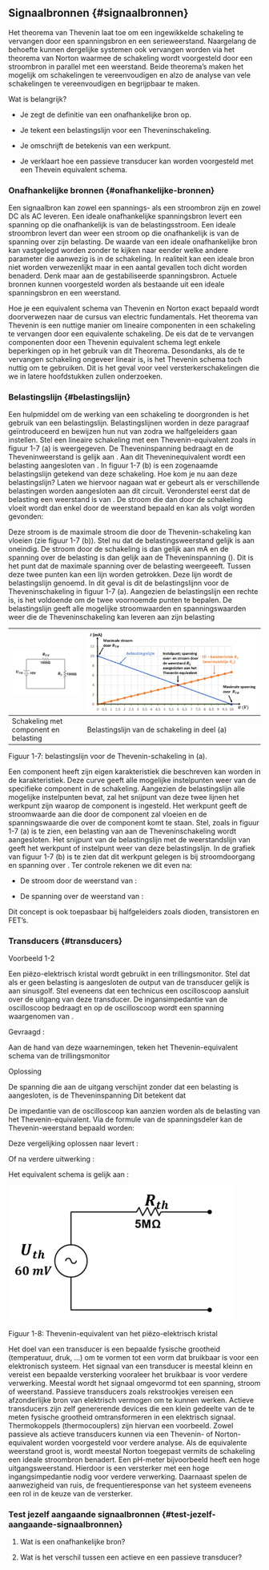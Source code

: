 ## Signaalbronnen {#signaalbronnen}

Het theorema van Thevenin laat toe om een ingewikkelde schakeling te vervangen door een spanningsbron en een serieweerstand. Naargelang de behoefte kunnen dergelijke systemen ook vervangen worden via het theorema van Norton waarmee de schakeling wordt voorgesteld door een stroombron in parallel met een weerstand. Beide theorema’s maken het mogelijk om schakelingen te vereenvoudigen en alzo de analyse van vele schakelingen te vereenvoudigen en begrijpbaar te maken.

Wat is belangrijk?

*   Je zegt de definitie van een onafhankelijke bron op.

*   Je tekent een belastingslijn voor een Theveninschakeling.

*   Je omschrijft de betekenis van een werkpunt.

*   Je verklaart hoe een passieve transducer kan worden voorgesteld met een Thevein equivalent schema.

### Onafhankelijke bronnen {#onafhankelijke-bronnen}

Een signaalbron kan zowel een spannings- als een stroombron zijn en zowel DC als AC leveren. Een ideale onafhankelijke spanningsbron levert een spanning op die onafhankelijk is van de belastingsstroom. Een ideale stroombron levert dan weer een stroom op die onafhankelijk is van de spanning over zijn belasting. De waarde van een ideale onafhankelijke bron kan vastgelegd worden zonder te kijken naar eender welke andere parameter die aanwezig is in de schakeling. In realiteit kan een ideale bron niet worden verwezenlijkt maar in een aantal gevallen toch dicht worden benaderd. Denk maar aan de gestabiliseerde spanningsbron. Actuele bronnen kunnen voorgesteld worden als bestaande uit een ideale spanningsbron en een weerstand.

Hoe je een equivalent schema van Thevenin en Norton exact bepaald wordt doorverwezen naar de cursus van electric fundamentals. Het theorema van Thevenin is een nuttige manier om lineaire componenten in een schakeling te vervangen door een equivalente schakeling. De eis dat de te vervangen componenten door een Thevenin equivalent schema legt enkele beperkingen op in het gebruik van dit Theorema. Desondanks, als de te vervangen schakeling ongeveer lineair is, is het Thevenin schema toch nuttig om te gebruiken. Dit is het geval voor veel versterkerschakelingen die we in latere hoofdstukken zullen onderzoeken.

### Belastingslijn {#belastingslijn}

Een hulpmiddel om de werking van een schakeling te doorgronden is het gebruik van een belastingslijn. Belastingslijnen worden in deze paragraaf geïntroduceerd en bewijzen hun nut van zodra we halfgeleiders gaan instellen. Stel een lineaire schakeling met een Thevenin-equivalent zoals in figuur 1-7 (a) is weergegeven. De Theveninspanning bedraagt en de Theveninweerstand is gelijk aan . Aan dit Theveninequivalent wordt een belasting aangesloten van . In figuur 1-7 (b) is een zogenaamde belastingslijn getekend van deze schakeling. Hoe kom je nu aan deze belastingslijn? Laten we hiervoor nagaan wat er gebeurt als er verschillende belastingen worden aangesloten aan dit circuit. Veronderstel eerst dat de belasting een weerstand is van . De stroom die dan door de schakeling vloeit wordt dan enkel door de weerstand bepaald en kan als volgt worden gevonden:

Deze stroom is de maximale stroom die door de Thevenin-schakeling kan vloeien (zie figuur 1-7 (b)). Stel nu dat de belastingsweerstand gelijk is aan oneindig. De stroom door de schakeling is dan gelijk aan mA en de spanning over de belasting is dan gelijk aan de Theveninspanning (). Dit is het punt dat de maximale spanning over de belasting weergeeeft. Tussen deze twee punten kan een lijn worden getrokken. Deze lijn wordt de belastingslijn genoemd. In dit geval is dit de belastingslijnn voor de Theveninschakeling in figuur 1-7 (a). Aangezien de belastingslijn een rechte is, is het voldoende om de twee voornoemde punten te bepalen. De belastingslijn geeft alle mogelijke stroomwaarden en spanningswaarden weer die de Theveninschakeling kan leveren aan zijn belasting

| ![](/assets\afbeelding_8.png) | ![](/assets\afbeelding_11.png) |
| --- | --- |
| Schakeling met component en belasting | Belastingslijn van de schakeling in deel (a) |

Figuur 1-7: belastingslijn voor de Thevenin-schakeling in (a).

Een component heeft zijn eigen karakteristiek die beschreven kan worden in de karakteristiek. Deze curve geeft alle mogelijke instelpunten weer van de specifieke component in de schakeling. Aangezien de belastingslijn alle mogelijke instelpunten bevat, zal het snijpunt van deze twee lijnen het werkpunt zijn waarop de component is ingesteld. Het werkpunt geeft de stroomwaarde aan die door de component zal vloeien en de spanningswaarde die over de component komt te staan. Stel, zoals in figuur 1-7 (a) is te zien, een belasting van aan de Theveninschakeling wordt aangesloten. Het snijpunt van de belastingslijn met de weerstandslijn van geeft het werkpunt of instelpunt weer van deze belastingslijn. In de grafiek van figuur 1-7 (b) is te zien dat dit werkpunt gelegen is bij stroomdoorgang en spanning over . Ter controle rekenen we dit even na:

*   De stroom door de weerstand van :

*   De spanning over de weerstand van :

Dit concept is ook toepasbaar bij halfgeleiders zoals dioden, transistoren en FET’s.

### Transducers {#transducers}

Voorbeeld 1-2

Een piëzo-elektrisch kristal wordt gebruikt in een trillingsmonitor. Stel dat als er geen belasting is aangesloten de output van de transducer gelijk is aan sinusgolf. Stel eveneens dat een technicus een oscilloscoop aansluit over de uitgang van deze transducer. De ingansimpedantie van de oscilloscoop bedraagt en op de oscilloscoop wordt een spanning waargenomen van .

Gevraagd :

Aan de hand van deze waarnemingen, teken het Thevenin-equivalent schema van de trillingsmonitor

Oplossing

De spanning die aan de uitgang verschijnt zonder dat een belasting is aangesloten, is de Theveninspanning Dit betekent dat

De impedantie van de oscilloscoop kan aanzien worden als de belasting van het Thevenin-equivalent. Via de formule van de spanningsdeler kan de Thevenin-weerstand bepaald worden:

Deze vergelijking oplossen naar levert :

Of na verdere uitwerking :

Het equivalent schema is gelijk aan :

![](/assets\afbeelding_13.png)

Figuur 1-8: Thevenin-equivalent van het piëzo-elektrisch kristal

Het doel van een transducer is een bepaalde fysische grootheid (temperatuur, druk, …) om te vormen tot een vorm dat bruikbaar is voor een elektronisch systeem. Het signaal van een transducer is meestal kleinn en vereist een bepaalde versterking vooraleer het bruikbaar is voor verdere verwerking. Meestal wordt het signaal omgevormd tot een spanning, stroom of weerstand. Passieve transducers zoals rekstrookjes vereisen een afzonderlijke bron van elektrisch vermogen om te kunnen werken. Actieve transducers zijn zelf genererende devices die een klein gedeelte van de te meten fysische grootheid omtransformeren in een elektrisch signaal. Thermokoppels (thermocouplers) zijn hiervan een voorbeeld. Zowel passieve als actieve transducers kunnen via een Thevenin- of Norton-equivalent worden voorgesteld voor verdere analyse. Als de equivalente weerstand groot is, wordt meestal Norton toegepast vermits de schakeling een ideale stroombron benadert. Een pH-meter bijvoorbeeld heeft een hoge uitgangsweerstand. Hierdoor is een versterker met een hoge ingangsimpedantie nodig voor verdere verwerking. Daarnaast spelen de aanwezigheid van ruis, de frequentieresponse van het systeem eveneens een rol in de keuze van de versterker.

### Test jezelf aangaande signaalbronnen {#test-jezelf-aangaande-signaalbronnen}

1.  Wat is een onafhankelijke bron?

2.  Wat is het verschil tussen een actieve en een passieve transducer?